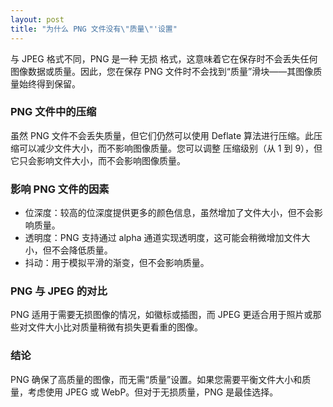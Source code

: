 ```yaml
---
layout: post  
title: "为什么 PNG 文件没有\"质量\"'设置"  
---
```


与 JPEG 格式不同，PNG 是一种 无损 格式，这意味着它在保存时不会丢失任何图像数据或质量。因此，您在保存 PNG 文件时不会找到“质量”滑块——其图像质量始终得到保留。

### PNG 文件中的压缩

虽然 PNG 文件不会丢失质量，但它们仍然可以使用 Deflate 算法进行压缩。此压缩可以减少文件大小，而不影响图像质量。您可以调整 压缩级别（从 1 到 9），但它只会影响文件大小，而不会影响图像质量。

### 影响 PNG 文件的因素

- 位深度：较高的位深度提供更多的颜色信息，虽然增加了文件大小，但不会影响质量。
- 透明度：PNG 支持通过 alpha 通道实现透明度，这可能会稍微增加文件大小，但不会降低质量。
- 抖动：用于模拟平滑的渐变，但不会影响质量。

### PNG 与 JPEG 的对比

PNG 适用于需要无损图像的情况，如徽标或插图，而 JPEG 更适合用于照片或那些对文件大小比对质量稍微有损失更看重的图像。

### 结论

PNG 确保了高质量的图像，而无需“质量”设置。如果您需要平衡文件大小和质量，考虑使用 JPEG 或 WebP。但对于无损质量，PNG 是最佳选择。
